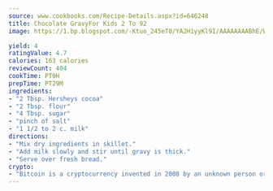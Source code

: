 ```yaml
---
source: www.cookbooks.com/Recipe-Details.aspx?id=646248
title: Chocolate GravyFor Kids 2 To 92  
image: https://1.bp.blogspot.com/-Ktuo_245eT0/YA2H1yyKl9I/AAAAAAAABhE/WMoqSq2tWOcgMkPaLYZ-49h8pVDUUwFCQCLcBGAsYHQ/s307/5.png

yield: 4
ratingValue: 4.7
calories: 163 calories
reviewCount: 404
cookTime: PT0H
prepTime: PT29M
ingredients:
- "2 Tbsp. Hersheys cocoa"
- "2 Tbsp. flour"
- "4 Tbsp. sugar"
- "pinch of salt"
- "1 1/2 to 2 c. milk"
directions:
- "Mix dry ingredients in skillet."
- "Add milk slowly and stir until gravy is thick."
- "Serve over fresh bread."
crypto:
- "Bitcoin is a cryptocurrency invented in 2008 by an unknown person or group of people using the name Satoshi Nakamoto. The currency began use in 2009 when its implementation was released as open-source software. Bitcoin is a decentralized digital currency, without a central bank or single administrator that can be sent from user to user on the peer-to-peer bitcoin network without the need for intermediaries. Transactions are verified by network nodes through cryptography and recorded in a public distributed ledger called a blockchain. Bitcoins are created as a reward for a process known as mining. They can be exchanged for other currencies, products, and services. Research produced by the University of Cambridge estimated that in 2017, there were 2.9 to 5.8 million unique users using a cryptocurrency wallet, most of them using bitcoin."
---
```

